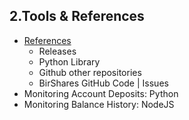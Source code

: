 ## 2.Tools & References

- [References](/developers/2_tools_rerefemces/references.md#releases)
   - Releases
   - Python Library
   - Github other repositories
   - BirShares GitHub Code | Issues
- Monitoring Account Deposits: Python
- Monitoring Balance History: NodeJS

